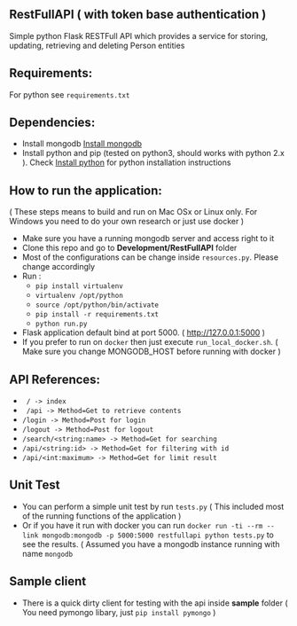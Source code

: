 ## RestFullAPI ( with token base authentication )
Simple python Flask RESTFull API which provides a service for storing, updating, retrieving and deleting Person entities
## Requirements:
For python see `requirements.txt`
## Dependencies:
- Install mongodb [Install mongodb](https://docs.mongodb.com/manual/installation/)
- Install python and pip (tested on python3, should works with python 2.x ). Check [Install python](http://docs.python-guide.org/en/latest/starting/installation/) for python installation instructions

## How to run the application:
( These steps means to build and run on Mac OSx or Linux only. For Windows you need to do your own research or just use docker )
- Make sure you have a running mongodb server and access right to it
- Clone this repo and go to **Development/RestFullAPI** folder
- Most of the configurations can be change inside `resources.py`. Please change accordingly 
- Run : 
	- `pip install virtualenv`
	- `virtualenv /opt/python`
	- `source /opt/python/bin/activate`
	- `pip install -r requirements.txt`
	- `python run.py`
- Flask application default bind at port 5000. ( http://127.0.0.1:5000 ) 
- If you prefer to run on `docker` then just execute `run_local_docker.sh`. ( Make sure you change MONGODB_HOST before running with docker )

## API References:
- ``` / -> index```
- ``` /api -> Method=Get to retrieve contents```
- ``` /login -> Method=Post for login ```
- ``` /logout -> Method=Post for logout ```
- ``` /search/<string:name> -> Method=Get for searching ```
- ``` /api/<string:id> -> Method=Get for filtering with id ```
- ``` /api/<int:maximum> -> Method=Get for limit result ```

## Unit Test
- You can perform a simple unit test by run `tests.py` ( This included most of the running functions of the application )
- Or if you have it run with docker you can run `docker run -ti --rm --link mongodb:mongodb -p 5000:5000 restfullapi python tests.py` to see the results. ( Assumed you have a mongodb instance running with name `mongodb`
## Sample client
- There is a quick dirty client for testing with the api inside **sample** folder ( You need pymongo libary, just `pip install pymongo` )
